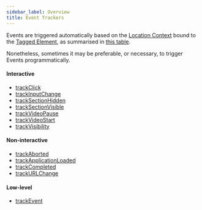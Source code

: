 ```yaml
---
sidebar_label: Overview
title: Event Trackers
---
```


Events are triggered automatically based on the [Location Context](/taxonomy/location-contexts/overview.md) bound to the [Tagged Element](/tracking/core-concepts/tagging.md#tagged-elements), as summarised in [this table](/tracking/api-reference/locationTaggers/tagLocation.md#events).

Nonetheless, sometimes it may be preferable, or necessary, to trigger Events programmatically.

#### Interactive
- [trackClick](/tracking/api-reference/eventTrackers/trackClick.md)
- [trackInputChange](/tracking/api-reference/eventTrackers/trackInputChange.md)
- [trackSectionHidden](/tracking/api-reference/eventTrackers/trackSectionHidden.md)
- [trackSectionVisible](/tracking/api-reference/eventTrackers/trackSectionVisible.md)
- [trackVideoPause](/tracking/api-reference/eventTrackers/trackVideoPause.md)
- [trackVideoStart](/tracking/api-reference/eventTrackers/trackVideoStart.md)
- [trackVisibility](/tracking/api-reference/eventTrackers/trackVisibility.md)

#### Non-interactive
- [trackAborted](/tracking/api-reference/eventTrackers/trackAborted.md)
- [trackApplicationLoaded](/tracking/api-reference/eventTrackers/trackApplicationLoaded.md)
- [trackCompleted](/tracking/api-reference/eventTrackers/trackCompleted.md)
- [trackURLChange](/tracking/api-reference/eventTrackers/trackURLChange.md)

#### Low-level
- [trackEvent](/tracking/api-reference/eventTrackers/trackEvent.md)
